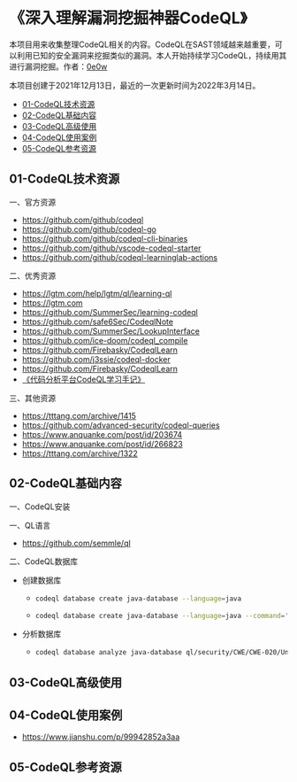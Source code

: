 # 《深入理解漏洞挖掘神器CodeQL》

本项目用来收集整理CodeQL相关的内容。CodeQL在SAST领域越来越重要，可以利用已知的安全漏洞来挖掘类似的漏洞。本人开始持续学习CodeQL，持续用其进行漏洞挖掘。作者：[0e0w](https://github.com/0e0w)

本项目创建于2021年12月13日，最近的一次更新时间为2022年3月14日。

- [01-CodeQL技术资源]()
- [02-CodeQL基础内容]()
- [03-CodeQL高级使用]()
- [04-CodeQL使用案例]()
- [05-CodeQL参考资源]()

## 01-CodeQL技术资源

一、官方资源
- https://github.com/github/codeql
- https://github.com/github/codeql-go
- https://github.com/github/codeql-cli-binaries
- https://github.com/github/vscode-codeql-starter
- https://github.com/github/codeql-learninglab-actions

二、优秀资源
- https://lgtm.com/help/lgtm/ql/learning-ql
- https://lgtm.com
- https://github.com/SummerSec/learning-codeql
- https://github.com/safe6Sec/CodeqlNote
- https://github.com/SummerSec/LookupInterface
- https://github.com/ice-doom/codeql_compile
- https://github.com/Firebasky/CodeqlLearn
- https://github.com/j3ssie/codeql-docker
- https://github.com/Firebasky/CodeqlLearn
- [《代码分析平台CodeQL学习手记》](https://www.4hou.com/posts/o6wX)

三、其他资源
- https://tttang.com/archive/1415
- https://github.com/advanced-security/codeql-queries
- https://www.anquanke.com/post/id/203674
- https://www.anquanke.com/post/id/266823
- https://tttang.com/archive/1322

## 02-CodeQL基础内容

一、CodeQL安装

一、QL语言

- https://github.com/semmle/ql

二、CodeQL数据库

- 创建数据库

  - ```bash
    codeql database create java-database --language=java
    ```

  - ```bash
    codeql database create java-database --language=java --command='mvn clean install'
    ```

- 分析数据库

  - ```bash
    codeql database analyze java-database ql/security/CWE/CWE-020/UntrustedDataToExternalAPI.ql  --format=csv --output=result.csv
    ```

## 03-CodeQL高级使用

## 04-CodeQL使用案例

- https://www.jianshu.com/p/99942852a3aa

## 05-CodeQL参考资源